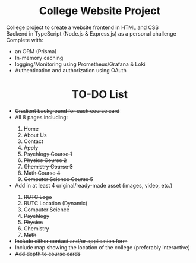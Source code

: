 <h1 align="center"> College Website Project</h1>
    <p>College project to create a website frontend in HTML and CSS<br>
       Backend in TypeScript (Node.js & Express.js) as a personal challenge<br>
       Complete with:
       <ul>
        <li>an ORM (Prisma)</li>
        <li>In-memory caching</li>
        <li>logging/Monitoring using Prometheus/Grafana & Loki</li>
        <li>Authentication and authorization using OAuth</li>
       </ul>
    </p>
<h1 align="center">TO-DO List</h1>
<ul>
    <li><s>Gradient background for each course card</s></li>
    <li>All 8 pages including:</li>
        <ol type="1">
            <li><s>Home</s></li>
            <li>About Us</li>
            <li>Contact</li>
            <li><s>Apply</s></li>
            <li><s>Psychlogy Course 1</s></li>
            <li><s>Physics Course 2</s></li>
            <li><s>Chemistry Course 3</s></li>
            <li><s>Math Course 4</s></li>
            <li><s>Computer Science Course 5</s></li>
        </ol>
    <li>Add in at least 4 original/ready-made asset (images, video, etc.)</li>
        <ol type="1">
            <li><s>RUTC Logo</s></li>
            <li>RUTC Location (Dynamic)</li>
            <li><s>Computer Science</s></li>
            <li><s>Psychlogy</s></li>
            <li><s>Physics</s></li>
            <li><s>Chemistry</s></li>
            <li><s>Math</s></li>
        </ol>
    <li><s>Include either contact and/or application form</s></li>
    <li>Include map showing the location of the college (preferably interactive)</li>
    <li><s>Add depth to course cards</s></li>
</ul>
